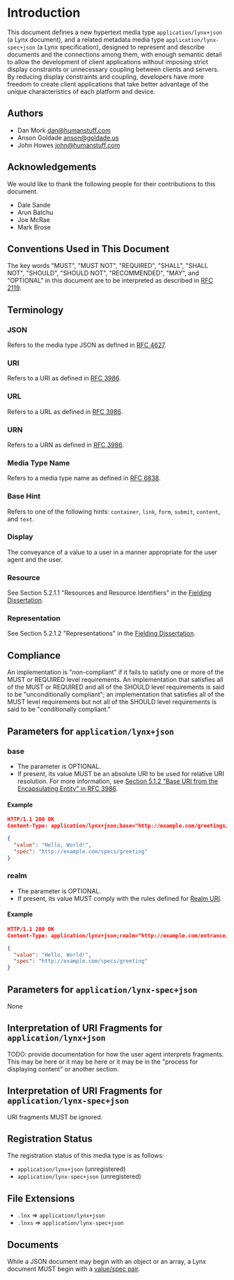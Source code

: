 # Introduction

This document defines a new hypertext media type `application/lynx+json` (a Lynx document), and a related metadata media type `application/lynx-spec+json` (a Lynx specification), designed to represent and describe documents and the connections among them, with enough semantic detail to allow the development of client applications without imposing strict display constraints or unnecessary coupling between clients and servers. By reducing display constraints and coupling, developers have more freedom to create client applications that take better advantage of the unique characteristics of each platform and device.

## Authors

- Dan Mork [dan@humanstuff.com](mailto:dan@humanstuff.com)
- Anson Goldade [anson@goldade.us](mailto:anson@goldade.us)
- John Howes [john@humanstuff.com](mailto:john@humanstuff.com)

## Acknowledgements

We would like to thank the following people for their contributions to this document.

- Dale Sande
- Arun Batchu
- Joe McRae
- Mark Brose

## Conventions Used in This Document

The key words "MUST", "MUST NOT", "REQUIRED", "SHALL", "SHALL NOT", "SHOULD", "SHOULD NOT", "RECOMMENDED", "MAY", and "OPTIONAL" in this document are to be interpreted as described in [RFC 2119](./references/index.md#rfc-2119).

## Terminology

### JSON

Refers to the media type JSON as defined in [RFC 4627](./references/index.md#rfc-4627).

### URI

Refers to a URI as defined in [RFC 3986](./references/index.md#rfc-3986).

### URL

Refers to a URL as defined in [RFC 3986](./references/index.md#rfc-3986).

### URN

Refers to a URN as defined in [RFC 3986](./references/index.md#rfc-3986).

### Media Type Name

Refers to a media type name as defined in [RFC 6838](./references/index.md#rfc-6838).

### Base Hint

Refers to one of the following hints: `container`, `link`, `form`, `submit`, `content`, and `text`.

### Display

The conveyance of a value to a user in a manner appropriate for the user agent and the user.

### Resource

See Section 5.2.1.1 "Resources and Resource Identifiers" in the [Fielding Dissertation](./references/index.md#fielding-dissertation).

### Representation

See Section 5.2.1.2 "Representations" in the [Fielding Dissertation](./references/index.md#fielding-dissertation).

## Compliance

An implementation is "non-compliant" if it fails to satisfy one or more of the MUST or REQUIRED level requirements. An implementation that satisfies all of the MUST or REQUIRED and all of the SHOULD level requirements is said to be "unconditionally compliant"; an implementation that satisfies all of the MUST level requirements but not all of the SHOULD level requirements is said to be "conditionally compliant."

## Parameters for `application/lynx+json`

### base

- The parameter is OPTIONAL.
- If present, its value MUST be an absolute URI to be used for relative URI resolution. For more information, see [Section 5.1.2 "Base URI from the Encapsulating Entity" in RFC 3986](./references/index.md#rfc-3986).

#### Example

```json
HTTP/1.1 200 OK
Content-Type: application/lynx+json;base="http://example.com/greetings/hello-world"

{
  "value": "Hello, World!",
  "spec": "http://example.com/specs/greeting"
}

```

### realm

- The parameter is OPTIONAL.
- If present, its value MUST comply with the rules defined for [Realm URI](./realm/index.md).

#### Example

```json
HTTP/1.1 200 OK
Content-Type: application/lynx+json;realm="http://example.com/entrance/greeter"

{
  "value": "Hello, World!",
  "spec": "http://example.com/specs/greeting"
}

```

## Parameters for `application/lynx-spec+json`

None

## Interpretation of URI Fragments for `application/lynx+json`

TODO: provide documentation for how the user agent interprets fragments. This may be here or it may be here or it may be in the "process for displaying content" or another section.

## Interpretation of URI Fragments for `application/lynx-spec+json`

URI fragments MUST be ignored.

## Registration Status

The registration status of this media type is as follows:

- `application/lynx+json` (unregistered)
- `application/lynx-spec+json` (unregistered)

## File Extensions

- `.lnx` => `application/lynx+json`
- `.lnxs` => `application/lynx-spec+json`

## Documents

While a JSON document may begin with an object or an array, a Lynx document MUST begin with a [value/spec pair](./content/index.md).

